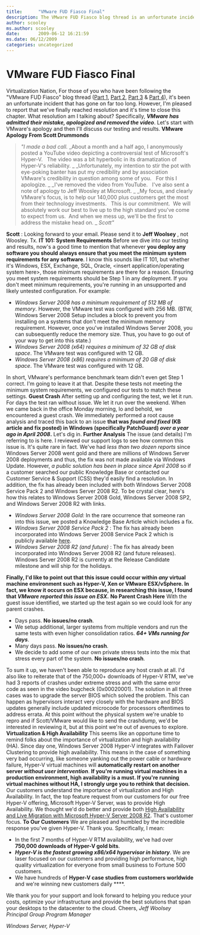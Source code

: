 ```yaml
---
title:      "VMware FUD Fiasco Final"
description: The VMware FUD Fiasco blog thread is an unfortunate incident that has gone on far too long. However, I'm pleased to report that we've finally reached resolution.
author: scooley
ms.author: scooley
date:       2009-06-12 16:21:59
ms.date: 06/12/2009
categories: uncategorized
---
```

# VMware FUD Fiasco Final

Virtualization Nation, For those of you who have been following the "VMware FUD Fiasco" blog thread ([Part 1](https://techcommunity.microsoft.com/t5/virtualization/hyper-v-winning-daily-vmware-fud-reaching-new-heights/ba-p/381559), [Part 2](https://techcommunity.microsoft.com/t5/virtualization/day-two-of-the-scott-drummonds-vmware-fud-fiasco/ba-p/381612), [Part 3](https://techcommunity.microsoft.com/t5/virtualization/vmware-fud-fiasco-part-3/ba-p/381600) & [Part 4](https://techcommunity.microsoft.com/t5/virtualization/update-on-the-vmware-fud-fiasco/ba-p/381588)), it's been an unfortunate incident that has gone on far too long. However, I'm pleased to report that we've finally reached resolution and it's time to close this chapter. What resolution am I talking about? Specifically, **_VMware has admitted their mistake, apologized and removed the video_**. Let's start with VMware's apology and then I'll discuss our testing and results. **VMware Apology From Scott Drummonds** 

> _"I made a bad call._ _About a month and a half ago, I anonymously posted a YouTube video depicting a controversial test of Microsoft's Hyper-V.   The video was a bit hyperbolic in its dramatization of Hyper-V's reliability. _ _Unfortunately, my intention to stir the pot with eye-poking banter has put my credibility and by association VMware's credibility in question among some of you.   For this I apologize. _ _I've removed the video from YouTube.   I've also sent a note of apology to Jeff Woosley at Microsoft. _ _My focus, and clearly VMware's focus, is to help our 140,000 plus customers get the most from their technology investments.   This is our commitment.  We will absolutely work our best to live up to the high standard you've come to expect from us.  And when we mess up, we'll be the first to address the mistake head on. _ _Scott"_

**Scott** : Looking forward to your email. Please send it to **Jeff Woolsey** , not Woosley. Tx. **IT 101: System Requirements** Before we dive into our testing and results, now's a good time to mention that whenever __you deploy any software you should always ensure that you meet the minimum system requirements for any software__. I know this sounds like IT 101, but whether it's Windows, ESX, Exchange, SQL, Oracle,  <insert application/operating system here>, those minimum requirements are there for a reason. Ensuring you meet system requirements should be Step 1 in any deployment. If you don't meet minimum requirements, you're running in an unsupported and likely untested configuration. For example: 

  * _Windows Server 2008 has a minimum requirement of 512 MB of memory_. However, the VMware test was configured with 256 MB. (BTW, Windows Server 2008 Setup includes a block to prevent you from installing on a systems that don't meet the minimum memory requirement. However, once you've installed Windows Server 2008, you can subsequently reduce the memory size. Thus, you have to go out of your way to get into this state.) 
  * _Windows Server 2008 (x64) requires a minimum of 32 GB of disk space_. The VMware test was configured with 12 GB. 
  * _Windows Server 2008 (x86) requires a minimum of 20 GB of disk space_. The VMware test was configured with 12 GB.

In short, VMware's performance benchmark team didn't even get Step 1 correct. I'm going to leave it at that. Despite these tests not meeting the minimum system requirements, we configured our tests to match these settings. **Guest Crash** After setting up and configuring the test, we let it run. For days the test ran without issue. We let it run over the weekend. When we came back in the office Monday morning, lo and behold, we encountered a guest crash. We immediately performed a root cause analysis and traced this back to an issue **that was _found and fixed_ (KB article and fix posted) in Windows (specifically PatchGuard) _over a year ago in April 2008_.** Let's dig in. **Further Analysis** The issue (and details) I'm referring to is here. I reviewed our support logs to see how common this issue is. It's quite rare in fact. We've had _less than two dozen reports_ since Windows Server 2008 went gold and there are millions of Windows Server 2008 deployments and thus, the fix was not made available via Windows Update. However, _a public solution has been in place since April 2008_ so if a customer searched our public Knowledge Base or contacted our Customer Service  & Support (CSS) they'd easily find a resolution. In addition, the fix has already been included with both Windows Server 2008 Service Pack 2 and Windows Server 2008 R2. To be crystal clear, here's how this relates to Windows Server 2008 Gold, Windows Server 2008 SP2, and Windows Server 2008 R2 with links. 

  * _Windows Server 2008 Gold:_ In the rare occurrence that someone ran into this issue, we posted a Knowledge Base Article which includes a fix. 
  * _Windows Server 2008 Service Pack 2_ : The fix has already been incorporated into Windows Server 2008 Service Pack 2 which is publicly available [here](/windows/deployment/deploy-whats-new). 
  * _Windows Server 2008 R2 (and future)_ : The fix has already been incorporated into Windows Server 2008 R2 (and future releases). Windows Server 2008 R2 is currently at the Release Candidate milestone and will ship for the holidays. 

**Finally, I'd like to point out that this issue could occur within _any_ virtual machine environment such as Hyper-V, Xen or VMware ESX/vSphere. In fact, we know it occurs on ESX because, in researching this issue, I found that _VMware reported this issue on ESX_.** **No Parent Crash Here** With the guest issue identified, we started up the test again so we could look for any parent crashes. 

  * Days pass. **No issues/no crash**. 
  * We setup additional, larger systems from multiple vendors and run the same tests with even higher consolidation ratios. **_64+ VMs running for days_**. 
  * Many days pass. **No issues/no crash**. 
  * We decide to add some of our own private stress tests into the mix that stress every part of the system. **No issues/no crash**.

To sum it up, we haven't been able to reproduce any host crash at all. I'd also like to reiterate that of the 750,000+ downloads of Hyper-V RTM, we've had 3 reports of crashes under extreme stress and with the same error code as seen in the video bugcheck (0x00020001). The solution in all three cases was to upgrade the server BIOS which solved the problem. This can happen as hypervisors interact very closely with the hardware and BIOS updates generally include updated microcode for processors oftentimes to address errata. At this point without the physical system we're unable to repro and if Scott/VMware would like to send the crashdump, we'd be interested in reviewing it, but at this point we're out of avenues to explore. **Virtualization & **High Availability**** This seems like an opportune time to remind folks about the importance of virtualization and high availability (HA). Since day one, Windows Server 2008 Hyper-V integrates with Failover Clustering to provide high availability. This means in the case of something very bad occurring, like someone yanking out the power cable or hardware failure, Hyper-V virtual machines will **automatically restart on another server _without user intervention_**. **If you're running virtual machines in a production environment, high availability is a must. If you're running virtual machines without HA, I strongly urge you to rethink that decision.** Our customers understand the importance of virtualization and High Availability. In fact, the top feature request from our customers for our free Hyper-V offering, Microsoft Hyper-V Server, was to provide High Availability. We thought we'd do better and provide both [High Availability and Live Migration with Microsoft Hyper-V Server 2008 R2](https://techcommunity.microsoft.com/t5/virtualization/microsoft-hyper-v-server-2008-r2-release-candidate-free-live/ba-p/381560). That's customer focus. **To Our Customers** We are pleased and humbled by the incredible response you've given Hyper-V. Thank you. Specifically, I mean: 

  * In the first 7 months of Hyper-V RTM availability, we've had over **750,000 downloads of Hyper-V gold bits**. 
  * **_Hyper-V is the fastest growing x86/x64 hypervisor in history_**. We are laser focused on our customers and providing high performance, high quality virtualization for everyone from small business to Fortune 500 customers. 
  * We have hundreds of **Hyper-V case studies from customers worldwide** and we're winning new customers daily ****.

We thank you for your support and look forward to helping you reduce your costs, optimize your infrastructure and provide the best solutions that span your desktops to the datacenter to the cloud. Cheers, _Jeff Woolsey_ _Principal Group Program Manager_

_Windows Server, Hyper-V_
